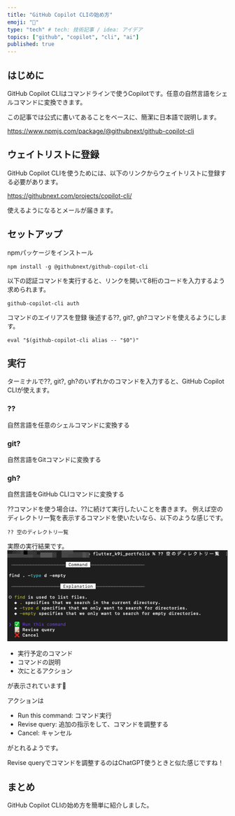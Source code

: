 ```yaml
---
title: "GitHub Copilot CLIの始め方"
emoji: "🐙"
type: "tech" # tech: 技術記事 / idea: アイデア
topics: ["github", "copilot", "cli", "ai"]
published: true
---
```

## はじめに
GitHub Copilot CLIはコマンドラインで使うCopilotです。任意の自然言語をシェルコマンドに変換できます。

この記事では公式に書いてあることをベースに、簡潔に日本語で説明します。

https://www.npmjs.com/package/@githubnext/github-copilot-cli

## ウェイトリストに登録

GitHub Copilot CLIを使うためには、以下のリンクからウェイトリストに登録する必要があります。

https://githubnext.com/projects/copilot-cli/

使えるようになるとメールが届きます。

## セットアップ

npmパッケージをインストール

```zsh:ターミナル
npm install -g @githubnext/github-copilot-cli
```

以下の認証コマンドを実行すると、リンクを開いて8桁のコードを入力するよう求められます。
```zsh:ターミナル
github-copilot-cli auth
```

コマンドのエイリアスを登録
後述する??, git?, gh?コマンドを使えるようにします。
```zsh:ターミナル
eval "$(github-copilot-cli alias -- "$0")"
```

## 実行
ターミナルで??, git?, gh?のいずれかのコマンドを入力すると、GitHub Copilot CLIが使えます。

### ??
自然言語を任意のシェルコマンドに変換する

### git?
自然言語をGitコマンドに変換する

### gh?
自然言語をGitHub CLIコマンドに変換する

??コマンドを使う場合は、??に続けて実行したいことを書きます。
例えば空のディレクトリ一覧を表示するコマンドを使いたいなら、以下のような感じです。
```zsh:ターミナル
?? 空のディレクトリ一覧
```
実際の実行結果です。
![](/images/SCR-20230414-i77.png)

- 実行予定のコマンド
- コマンドの説明
- 次にとるアクション

が表示されています👀

アクションは
- Run this command: コマンド実行
- Revise query: 追加の指示をして、コマンドを調整する
- Cancel: キャンセル

がとれるようです。

Revise queryでコマンドを調整するのはChatGPT使うときと似た感じですね！

## まとめ
GitHub Copilot CLIの始め方を簡単に紹介しました。